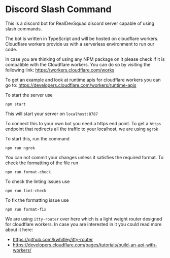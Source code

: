 # Discord Slash Command

This is a discord bot for RealDevSquad discord server capable of using slash commands.

The bot is written in TypeScript and will be hosted on cloudflare workers. Cloudflare workers provide us with a serverless environment to run our code.

In case you are thinking of using any NPM package on it please check if it is compatible with the Cloudflare workers.
You can do so by visiting the following link: https://workers.cloudflare.com/works

To get an example and look at runtime apis for cloudflare workers you can go to: https://developers.cloudflare.com/workers/runtime-apis

To start the server use

```
npm start
```

This will start your server on `localhost:8787`

To connect this to your own bot you need a https end point. To get a `https` endpoint that redirects all the traffic to your localhost, we are using `ngrok`

To start this, run the command

```
npm run ngrok
```

You can not commit your changes unless it satisfies the required format.
To check the formatting of the file run

```
npm run format-check
```

To check the linting issues use

```
npm run lint-check
```

To fix the formatting issue use

```
npm run format-fix
```

We are using `itty-router` over here which is a light weight router designed for cloudflare workers.
In case you are interested in it you could read more about it here:

- https://github.com/kwhitley/itty-router
- https://developers.cloudflare.com/pages/tutorials/build-an-api-with-workers/
